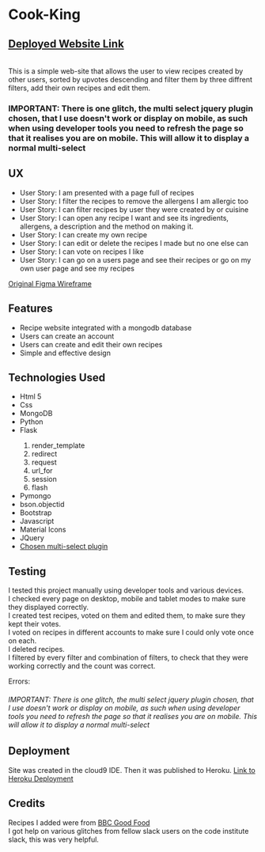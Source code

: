 <H1>Cook-King</H1>
<h2><a href="http://cooking-app-doug.herokuapp.com/add_recipe" target="_blank">Deployed Website Link</a></h2>
<br>
This is a simple web-site that allows the user to view recipes created by other users, sorted by upvotes descending and filter them by three diffrent filters, add their own recipes and edit them.
<h3>IMPORTANT: There is one glitch, the multi select jquery plugin chosen, that I use doesn't work or display on mobile, 
as such when using developer tools you need to refresh the page so that it realises you are on mobile. This will allow it to display a normal multi-select</h3>
<H2>UX</h2>

<ul> 
<li>User Story: I am presented with a page full of recipes</li> 
<li>User Story: I filter the recipes to remove the allergens I am allergic too</li> 
<li>User Story: I can filter recipes by user they were created by or cuisine</li> 
<li>User Story: I can open any recipe I want and see its ingredients, allergens, a description and the method on making it.</li> 
<li>User Story: I can create my own recipe</li> 
<li>User Story: I can edit or delete the recipes I made but no one else can</li> 
<li>User Story: I can vote on recipes I like</li> 
<li>User Story: I can go on a users page and see their recipes or go on my own user page and see my recipes</li> 
</ul>

<a href="https://www.figma.com/file/dfXxW1Q4bMgBqKVG6HSRXJnQ/Untitled?node-id=0%3A1" target="_blank">Original Figma Wireframe</a>

<h2> Features </h2>

<ul> 
<li>Recipe website integrated with a mongodb database</li> 
<li>Users can create an account</li> 
<li>Users can create and edit their own recipes</li> 
<li>Simple and effective design</li> 
</ul>

<h2>Technologies Used</h2>

<ul> <li>Html 5</li> 
<li>Css</li> 
<li>MongoDB</li>
<li>Python</li>
<li>Flask</li>
<ol>
<li>render_template</li>
<li>redirect</li>
<li>request</li>
<li>url_for</li> 
<li>session</li>
<li>flash</li>
</ol>
<li>Pymongo</li>
<li>bson.objectid</li>
<li>Bootstrap</li>
<li>Javascript</li>
<li>Material Icons</li>
<li>JQuery</li> 
<a href="https://harvesthq.github.io/chosen/" target="_blank"><li>Chosen multi-select plugin</li></a>
</ul></li> </ul>

<h2>Testing</h2> 
I tested this project manually using developer tools and various devices.
<br>
I checked every page on desktop, mobile and tablet modes to make sure they displayed correctly.
<br>
I created test recipes, voted on them and edited them, to make sure they kept their votes.
<br>
I voted on recipes in different accounts to make sure I could only vote once on each.
<br>
I deleted recipes.
<br>
I filtered by every filter and combination of filters, to check that they were working correctly and the count was correct.

Errors:
<h6>IMPORTANT: There is one glitch, the multi select jquery plugin chosen, that I use doesn't work or display on mobile, 
as such when using developer tools you need to refresh the page so that it realises you are on mobile. This will allow it to display a normal multi-select</h6>

<h2>Deployment</h2> Site was created in the cloud9 IDE. Then it was published to Heroku. <a href="http://cooking-app-doug.herokuapp.com/add_recipe" target="_blank">Link to Heroku Deployment</a>

<h2>Credits</h2> 
Recipes I added were from <a href="https://www.bbcgoodfood.com/recipes" target="_blank">BBC Good Food</a> 
<br> 
I got help on various glitches from fellow slack users on the code institute slack, this was very helpful.